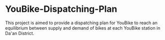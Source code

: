 # YouBike-Dispatching-Plan
This project is aimed to provide a dispatching plan for YouBike to reach an equilibrium between supply and demand of bikes at each YouBike station in Da'an District.
